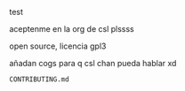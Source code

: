 test

aceptenme en la org de csl plssss

open source, licencia gpl3

añadan cogs para q csl chan pueda hablar xd

`CONTRIBUTING.md`